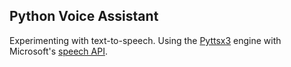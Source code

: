 ## Python Voice Assistant

Experimenting with text-to-speech. Using the [Pyttsx3](https://pyttsx3.readthedocs.io/en/latest/engine.html) engine with Microsoft's [speech API](https://learn.microsoft.com/en-us/previous-versions/windows/desktop/ms723627(v=vs.85)).
